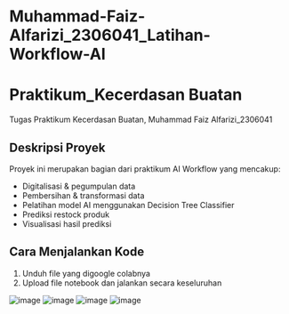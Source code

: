 # Muhammad-Faiz-Alfarizi_2306041_Latihan-Workflow-AI
# Praktikum_Kecerdasan Buatan
Tugas Praktikum Kecerdasan Buatan, Muhammad Faiz Alfarizi_2306041

## Deskripsi Proyek
Proyek ini merupakan bagian dari praktikum AI Workflow yang mencakup:
- Digitalisasi & pegumpulan data
- Pembersihan & transformasi data
- Pelatihan model AI menggunakan Decision Tree Classifier
- Prediksi restock produk
- Visualisasi hasil prediksi

## Cara Menjalankan Kode
1. Unduh file yang digoogle colabnya
2. Upload file notebook dan jalankan secara keseluruhan

![image](https://github.com/user-attachments/assets/9eb2bb1e-ad7f-44e9-a29a-0fc4604d65b7)
![image](https://github.com/user-attachments/assets/f8a8b958-271f-405c-97a8-5aa2157d6a07)
![image](https://github.com/user-attachments/assets/e9b3cbc5-6c60-4e48-b587-b3d3bff58032)
![image](https://github.com/user-attachments/assets/744843fe-7bb6-4c48-b893-f552b905c7cb)




